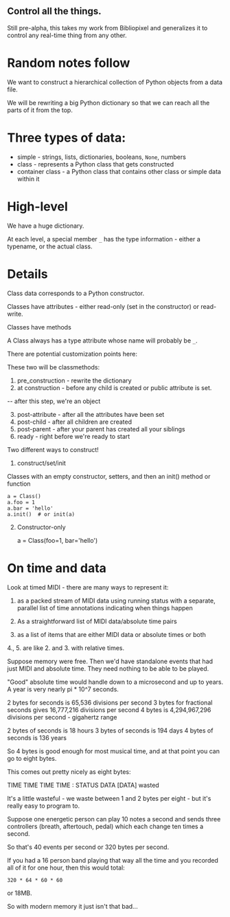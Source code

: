 ## Control all the things.

Still pre-alpha, this takes my work from Bibliopixel and generalizes it to control any real-time thing 
from any other.

# Random notes follow

We want to construct a hierarchical collection of Python objects from a data
file.

We will be rewriting a big Python dictionary so that we can reach all the parts
of it from the top.


# Three types of data:

* simple - strings, lists, dictionaries, booleans, `None`, numbers
* class - represents a Python class that gets constructed
* container class - a Python class that contains other class or simple data
  within it

# High-level

We have a huge dictionary.

At each level, a special member `_` has the type information - either a
typename, or the actual class.


# Details

Class data corresponds to a Python constructor.

Classes have attributes - either read-only (set in the constructor) or
read-write.

Classes have methods

A Class always has a type attribute whose name will probably be `_`.

There are potential customization points here:

These two will be classmethods:

1. pre_construction - rewrite the dictionary
2. at construction - before any child is created or public attribute is set.

-- after this step, we're an object

3. post-attribute - after all the attributes have been set
4. post-child - after all children are created
5. post-parent - after your parent has created all your siblings
6. ready - right before we're ready to start

Two different ways to construct!

1.  construct/set/init

Classes with an empty constructor, setters, and then an init() method or function

    a = Class()
    a.foo = 1
    a.bar = 'hello'
    a.init()  # or init(a)

2. Constructor-only

    a = Class(foo=1, bar='hello')


# On time and data

Look at timed MIDI - there are many ways to represent it:

1. as a packed stream of MIDI data using running status with a separate,
parallel list of time annotations indicating when things happen

2. As a straightforward list of MIDI data/absolute time pairs

3. as a list of items that are either MIDI data or absolute times or both

4., 5. are like 2. and 3. with relative times.

Suppose memory were free.  Then we'd have standalone events that had just MIDI
and absolute time.  They need nothing to be able to be played.

"Good" absolute time would handle down to a microsecond and up to years.
A year is very nearly pi * 10^7 seconds.

2 bytes for seconds is 65,536 divisions per second
3 bytes for fractional seconds gives 16,777,216 divisions per second
4 bytes is 4,294,967,296 divisions per second - gigahertz range

2 bytes of seconds is 18 hours
3 bytes of seconds is 194 days
4 bytes of seconds is 136 years

So 4 bytes is good enough for most musical time, and at that point you can go
to eight bytes.

This comes out pretty nicely as eight bytes:


TIME TIME TIME TIME :  STATUS DATA [DATA] wasted

It's a little wasteful - we waste between 1 and 2 bytes per eight - but it's
really easy to program to.

Suppose one energetic person can play 10 notes a second and sends three
controllers (breath, aftertouch, pedal) which each change ten times a second.

So that's 40 events per second or 320 bytes per second.

If you had a 16 person band playing that way all the time and you recorded all
of it for one hour, then this would total:

    320 * 64 * 60 * 60

or 18MB.

So with modern memory it just isn't that bad...
